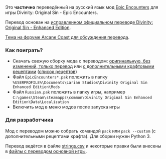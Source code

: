 Это **частично** переведённый на русский язык мод [Epic Encounters](https://www.nexusmods.com/divinityoriginalsin/mods/103) для игры Divinity: Original Sin - Epic Encounters.

Перевод основан на [исправленном официальном переводе Divinity: Original Sin - Enhanced Edition](https://github.com/EugVV/DivOS-EE-ru).

[Тема на форуме Arcane Coast для обсуждения перевода](https://arcanecoast.ru/forum/viewtopic.php?f=69&t=1379&sid=e069e16e72638deced25d7a78b6e0b9a).

### Как поиграть?
- Скачать свежую сборку мода с переводом: [оригинальную, без изменений, только перевод](https://nightly.link/refaim/DivOS-EE-EpicEncounters-ru/workflows/package/master/EpicEncountersRu_v1.1.9.5c.zip) или [с дополнительными крафтовыми рецептами](https://nightly.link/refaim/DivOS-EE-EpicEncounters-ru/workflows/package/master/EpicEncountersRu_v1.1.9.5c_WithAdditionalCraftingRecipes.zip) ([список рецептов](src/CustomItemCombos/readme.txt))
- Файл `EpicEncounters*.pak` положить в папку `%USERPROFILE%\Documents\Larian Studios\Divinity Original Sin Enhanced Edition\Mods`
- Файл `Russian.pak` положить в папку игры, например `С:\games\Steam\steamapps\common\Divinity Original Sin Enhanced Edition\Data\Localization`
- Включить мод в меню модов после запуска игры

### Для разработчика
Мод с переводом можно собрать командой `pack` или `pack --custom` (с дополнительными рецептами крафта). Для сборки нужен Python 3.

Перевод ведётся в файле [strings.csv](src/ModRussianTranslation/strings.csv) и некоторые правки были внесены в [файлы с переводом основной игры](src/MainGameRussianTranslation/Localization/Russian).

